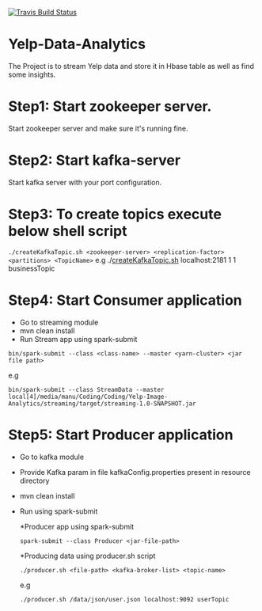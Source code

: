 [![Travis Build Status](https://travis-ci.org/manug25/Yelp-Data-Analytics.svg?branch=master)](https://travis-ci.org/manug25/Yelp-Data-Analytics)
# Yelp-Data-Analytics
The Project is to stream Yelp data and store it in Hbase table as well as find some insights.

# Step1: Start zookeeper server.
Start zookeeper server and make sure it's running fine.
# Step2: Start kafka-server
Start kafka server with your port configuration.
# Step3: To create topics execute below shell script
```./createKafkaTopic.sh <zookeeper-server> <replication-factor> <partitions> <TopicName>```
e.g
./[createKafkaTopic.sh](https://github.com/manug25/Yelp-Data-Analytics/blob/master/kafka/src/main/scala/com/manu/yelp/kafka/createKafkaTopic.sh) localhost:2181 1 1 businessTopic

# Step4: Start Consumer application
* Go to streaming module
* mvn clean install
* Run Stream app using spark-submit

```bin/spark-submit --class <class-name> --master <yarn-cluster> <jar file path>```

e.g

```bin/spark-submit --class StreamData --master local[4]/media/manu/Coding/Coding/Yelp-Image-Analytics/streaming/target/streaming-1.0-SNAPSHOT.jar```

# Step5: Start Producer application
* Go to kafka module
* Provide Kafka param in file kafkaConfig.properties present in resource directory
* mvn clean install
* Run using spark-submit
     
     *Producer app using spark-submit
     
     ```spark-submit --class Producer <jar-file-path>```
     
     *Producing data using producer.sh script 
     
     ```./producer.sh <file-path> <kafka-broker-list> <topic-name>```
     
     e.g
     
     ```./producer.sh /data/json/user.json localhost:9092 userTopic```
